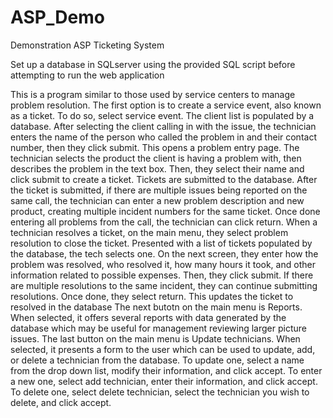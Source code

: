 # ASP_Demo
Demonstration ASP Ticketing System

Set up a database in SQLserver using the provided SQL script before attempting to run the web application

This is a program similar to those used by service centers to manage problem resolution. 
The first option is to create a service event, also known as a ticket. To do so, select service event.
The client list is populated by a database. After selecting the client calling in with the issue, the technician enters the name of the person who called the problem in and their contact number, then they click submit. 
This opens a problem entry page. The technician selects the product the client is having a problem with, then describes the problem in the text box. Then, they select their name and click submit to create a ticket. Tickets are submitted to the database.
After the ticket is submitted, if there are multiple issues being reported on the same call, the technician can enter a new problem description and new product, creating multiple incident numbers for the same ticket. Once done entering all problems from the call, the technician can click return. 
When a technician resolves a ticket, on the main menu, they select problem resolution to close the ticket. 
Presented with a list of tickets populated by the database, the tech selects one. On the next screen, they enter how the problem was resolved, who resolved it, how many hours it took, and other information related to possible expenses. Then, they click submit. If there are multiple resolutions to the same incident, they can continue submitting resolutions. Once done, they select return. This updates the ticket to resolved in the database
The next butotn on the main menu is Reports. When selected, it offers several reports with data generated by the database which may be useful for management reviewing larger picture issues. 
The last button on the main menu is Update technicians. When selected, it presents a form to the user which can be used to update, add, or delete a technician from the database. To update one, select a name from the drop down list, modify their information, and click accept. To enter a new one, select add technician, enter their information, and click accept. To delete one, select delete technician, select the technician you wish to delete, and click accept. 
